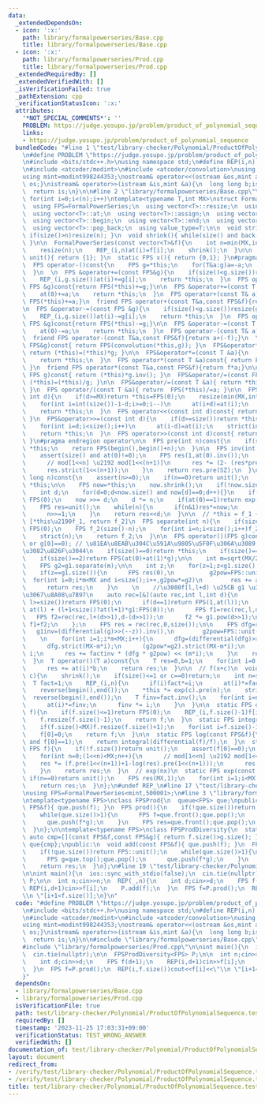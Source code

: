 ```yaml
---
data:
  _extendedDependsOn:
  - icon: ':x:'
    path: library/formalpowerseries/Base.cpp
    title: library/formalpowerseries/Base.cpp
  - icon: ':x:'
    path: library/formalpowerseries/Prod.cpp
    title: library/formalpowerseries/Prod.cpp
  _extendedRequiredBy: []
  _extendedVerifiedWith: []
  _isVerificationFailed: true
  _pathExtension: cpp
  _verificationStatusIcon: ':x:'
  attributes:
    '*NOT_SPECIAL_COMMENTS*': ''
    PROBLEM: https://judge.yosupo.jp/problem/product_of_polynomial_sequence
    links:
    - https://judge.yosupo.jp/problem/product_of_polynomial_sequence
  bundledCode: "#line 1 \"test/library-checker/Polynomial/ProductOfPolynomialSequence.test.cpp\"\
    \n#define PROBLEM \"https://judge.yosupo.jp/problem/product_of_polynomial_sequence\"\
    \n#include <bits/stdc++.h>\nusing namespace std;\n#define REP(i,n) for(int i=0;i<(n);i++)\n\
    \n#include <atcoder/modint>\n#include <atcoder/convolution>\nusing namespace atcoder;\n\
    using mint=modint998244353;\nostream& operator<<(ostream &os,mint a){os<<a.val();return\
    \ os;}\nistream& operator>>(istream &is,mint &a){\n  long long b;is>>b;a=b;\n\
    \  return is;\n}\n\n#line 2 \"library/formalpowerseries/Base.cpp\"\n#define REP_(i,n)\
    \ for(int i=0;i<(n);i++)\ntemplate<typename T,int MX>\nstruct FormalPowerSeries:vector<T>{\n\
    \  using FPS=FormalPowerSeries;\n  using vector<T>::resize;\n  using vector<T>::size;\n\
    \  using vector<T>::at;\n  using vector<T>::assign;\n  using vector<T>::vector;\n\
    \  using vector<T>::begin;\n  using vector<T>::end;\n  using vector<T>::back;\n\
    \  using vector<T>::pop_back;\n  using value_type=T;\n\n  void strict(int n){\
    \ if(size()>n)resize(n); }\n  void shrink(){ while(size() and back()==0)pop_back();\
    \ }\n\n  FormalPowerSeries(const vector<T>&f){\n    int n=min(MX,int(f.size()));\n\
    \    resize(n);\n    REP_(i,n)at(i)=f[i];\n    shrink();\n  }\n\n  static FPS\
    \ unit(){ return {1}; }\n  static FPS x(){ return {0,1}; }\n#pragma region operator\n\
    \  FPS operator-()const{\n    FPS g=*this;\n    for(T&a:g)a=-a;\n    return g;\n\
    \  }\n  \n  FPS &operator+=(const FPS&g){\n    if(size()<g.size())resize(g.size());\n\
    \    REP_(i,g.size())at(i)+=g[i];\n    return *this;\n  }\n  FPS operator+(const\
    \ FPS &g)const{return FPS(*this)+=g;}\n\n  FPS &operator+=(const T &a){\n    if(!size())resize(1);\n\
    \    at(0)+=a;\n    return *this;\n  }\n  FPS operator+(const T& a)const{return\
    \ FPS(*this)+=a;}\n  friend FPS operator+(const T&a,const FPS&f){return f+a;}\n\
    \n  FPS &operator-=(const FPS &g){\n    if(size()<g.size())resize(g.size());\n\
    \    REP_(i,g.size())at(i)-=g[i];\n    return *this;\n  }\n  FPS operator-(const\
    \ FPS &g)const{return FPS(*this)-=g;}\n\n  FPS &operator-=(const T &a){\n    if(!size())resize(1);\n\
    \    at(0)-=a;\n    return *this;\n  }\n  FPS operator-(const T& a){return FPS(*this)-=a;}\n\
    \  friend FPS operator-(const T&a,const FPS&f){return a+(-f);}\n  \n  FPS operator*(const\
    \ FPS&g)const{ return FPS(convolution(*this,g)); }\n  FPS&operator*=(const FPS&g){\
    \ return (*this)=(*this)*g; }\n\n  FPS&operator*=(const T &a){\n    REP_(i,size())at(i)*=a;\n\
    \    return *this;\n  }\n  FPS operator*(const T &a)const{ return FPS(*this)*=a;\
    \ }\n  friend FPS operator*(const T&a,const FPS&f){return f*a;}\n\n  FPS operator/(const\
    \ FPS g)const{ return (*this)*g.inv(); }\n  FPS&operator/=(const FPS&g){ return\
    \ (*this)=(*this)/g; }\n\n  FPS&operator/=(const T &a){ return *this *= a.inv();\
    \ }\n  FPS operator/(const T &a){ return  FPS(*this)/=a; }\n\n  FPS&operator<<=(const\
    \ int d){\n    if(d>=MX)return *this=FPS(0);\n    resize(min(MX,int(size())+d));\n\
    \    for(int i=int(size())-1-d;i>=0;i--)\n      at(i+d)=at(i);\n    for(int i=d-1;i>=0;i--)at(i)=0;\n\
    \    return *this;\n  }\n  FPS operator<<(const int d)const{ return FPS(*this)<<=d;\
    \ }\n  FPS&operator>>=(const int d){\n    if(d>=size())return *this=FPS(0);\n\
    \    for(int i=d;i<size();i++)\n      at(i-d)=at(i);\n    strict(int(size())-d);\n\
    \    return *this;\n  }\n  FPS operator>>(const int d)const{ return FPS(*this)>>=d;\
    \ }\n#pragma endregion operator\n\n  FPS pre(int n)const{\n    if(size()<=n)return\
    \ *this;\n    return FPS(begin(),begin()+n);\n  }\n\n  FPS inv(int SZ=MX)const{\n\
    \    assert(size() and at(0)!=0);\n    FPS res(1,at(0).inv());\n    for(int n=0;(1<<n)<SZ;n++){\n\
    \      // mod[1<<n] \u2192 mod[1<<(n+1)]\n      res *= (2- (res*pre(1<<(n+1))).pre(1<<(n+1)));\n\
    \      res.strict(1<<(n+1));\n    }\n    return res.pre(SZ);\n  }\n\n  FPS pow(long\
    \ long n)const{\n    assert(n>=0);\n    if(n==0)return unit();\n    if(n==1)return\
    \ *this;\n\n    FPS now=*this;\n    now.shrink();\n    if(!now.size())return now;\n\
    \    int d;\n    for(d=0;d<now.size() and now[d]==0;d++){}\n    if(d>=(MX+n-1)/n)return\
    \ FPS(0);\n    now >>= d;\n    d *= n;\n    if(at(0)==1)return exp(n*log(now))<<d;\n\
    \    FPS res=unit();\n    while(n){\n      if(n&1)res*=now;\n      now*=now;\n\
    \      n>>=1;\n    }\n    return res<<d;\n  }\n\n  // *this = f_1 + f_2 x^n \u21D2\
    \ [*this\u2190f_1, return f_2]\n  FPS separate(int n){\n    if(size()<=n)return\
    \ FPS(0);\n    FPS f_2(size()-n);\n    for(int i=n;i<size();i++)f_2[i-n]=at(i);\n\
    \    strict(n);\n    return f_2;\n  }\n\n  FPS operator()(FPS g)const{\n    assert(!g.size()\
    \ or g[0]==0); // \u81EA\u8EAB\u304C\u591A\u9805\u5F0F\u306A\u3089 g[0]!=0 \u3067\
    \u3082\u826F\u3044\n    if(size()==0)return *this;\n    if(size()==1)return FPS(1,at(0));\n\
    \    if(size()==2)return FPS(at(0)+at(1)*g);\n\n    int m=sqrt(MX/20);\n    FPS&g1=g;\n\
    \    FPS g2=g1.separate(m);\n\n    int z;\n    for(z=1;z<g1.size() and g1[z]==0;z++){}\n\
    \    if(z==g1.size()){\n      FPS res(0),\n          g2pow=FPS::unit();\n    \
    \  for(int i=0;i*m<MX and i<size();i++,g2pow*=g2)\n        res += at(i) * g2pow<<(i*m);\n\
    \      return res;\n    }\n    \n    //\u3000f[l,l+d) \u25CB g1 \u3092\u518D\u5E30\
    \u3067\u8A08\u7B97\n    auto rec=[&](auto rec,int l,int d){\n      if(d==0 or\
    \ l>=size())return FPS(0);\n      if(d==1)return FPS(1,at(l));\n      if(d==2)return\
    \ at(l) + (l+1<size()?at(l+1)*g1:FPS(0));\n      FPS f1=rec(rec,l,d>>1);\n   \
    \   FPS f2=rec(rec,l+(d>>1),d-(d>>1));\n      f2 *= g1.pow(d>>1);\n      return\
    \ f1+f2;\n    };\n    FPS res = rec(rec,0,size());\n\n    FPS dfg=res,\n     \
    \   g1inv=(differential(g)>>(--z)).inv(),\n        g2pow=FPS::unit();\n    T factinv=1;\n\
    \    \n    for(int i=1;i*m<MX;i++){\n      dfg=(differential(dfg)>>z)*g1inv;\n\
    \      dfg.strict(MX-m*i);\n      (g2pow*=g2).strict(MX-m*i);\n      factinv /=\
    \ i;\n      res += factinv * (dfg * g2pow) << (m*i);\n    }\n    return res;\n\
    \  }\n  T operator()(T a)const{\n    T res=0,b=1;\n    for(int i=0;i<size();i++,b*=a)\n\
    \      res += at(i)*b;\n    return res;\n  }\n\n  // f(x+c)\n  void taylor_shift(T\
    \ c){\n    shrink();\n    if(size()<=1 or c==0)return;\n    int n=size();\n  \
    \  T fact=1;\n    REP_(i,n){\n      if(i)fact*=i;\n      at(i)*=fact;\n    }\n\
    \    reverse(begin(),end());\n    *this *= exp(c).pre(n);\n    strict(n);\n  \
    \  reverse(begin(),end());\n    T finv=fact.inv();\n    for(int i=n-1;i>=0;i--){\n\
    \      at(i)*=finv;\n      finv *= i;\n    }\n  }\n\n  static FPS differential(FPS\
    \ f){\n    if(f.size()<=1)return FPS(0);\n    REP_(i,f.size()-1)f[i]=(i+1)*f[i+1];\n\
    \    f.resize(f.size()-1);\n    return f;\n  }\n  static FPS integral(FPS f){\n\
    \    if(f.size()<MX)f.resize(f.size()+1);\n    for(int i=f.size()-1;i>0;i--)f[i]=f[i-1]/i;\n\
    \    f[0]=0;\n    return f;\n  }\n\n  static FPS log(const FPS&f){\n    assert(f.size()\
    \ and f[0]==1);\n    return integral(differential(f)/f);\n  }\n  static FPS exp(const\
    \ FPS f){\n    if(!f.size())return unit();\n    assert(f[0]==0);\n    FPS res=unit();\n\
    \    for(int n=0;(1<<n)<MX;n++){\n      // mod[1<<n] \u2192 mod[1<<(n+1)]\n  \
    \    res *= (f.pre(1<<(n+1))+1-log(res).pre(1<<(n+1)));\n      res.strict(1<<(n+1));\n\
    \    }\n    return res;\n  }\n  // exp(nx)\n  static FPS exp(const T n){\n   \
    \ if(n==0)return unit();\n    FPS res(MX,1);\n    for(int i=1;i<MX;i++)res[i]=res[i-1]*n/i;\n\
    \    return res;\n  }\n};\n#undef REP_\n#line 17 \"test/library-checker/Polynomial/ProductOfPolynomialSequence.test.cpp\"\
    \nusing FPS=FormalPowerSeries<mint,500001>;\n#line 3 \"library/formalpowerseries/Prod.cpp\"\
    \ntemplate<typename FPS>\nclass FPSProd{\n  queue<FPS> que;\npublic:\n  void add(const\
    \ FPS&f){ que.push(f); }\n  FPS prod(){\n    if(!que.size())return FPS::unit();\n\
    \    while(que.size()>1){\n      FPS f=que.front();que.pop();\n      FPS g=que.front();que.pop();\n\
    \      que.push(f*g);\n    }\n    FPS res=que.front();que.pop();\n    return res;\n\
    \  }\n};\n\ntemplate<typename FPS>\nclass FPSProdDiversity{\n  static constexpr\
    \ auto cmp=[](const FPS&f,const FPS&g){ return f.size()>g.size(); };\n  priority_queue<FPS,vector<FPS>,decltype(cmp)>\
    \ que{cmp};\npublic:\n  void add(const FPS&f){ que.push(f); }\n  FPS prod(){\n\
    \    if(!que.size())return FPS::unit();\n    while(que.size()>1){\n      FPS f=que.top();que.pop();\n\
    \      FPS g=que.top();que.pop();\n      que.push(f*g);\n    }\n    FPS res=que.top();que.pop();\n\
    \    return res;\n  }\n};\n#line 19 \"test/library-checker/Polynomial/ProductOfPolynomialSequence.test.cpp\"\
    \n\nint main(){\n  ios::sync_with_stdio(false);\n  cin.tie(nullptr);\n\n  FPSProdDiversity<FPS>\
    \ P;\n\n  int n;cin>>n;\n  REP(_,n){\n    int d;cin>>d;\n    FPS f(d+1);\n   \
    \ REP(i,d+1)cin>>f[i];\n    P.add(f);\n  }\n  FPS f=P.prod();\n  REP(i,f.size())cout<<f[i]<<\"\
    \\n \"[i+1<f.size()];\n}\n"
  code: "#define PROBLEM \"https://judge.yosupo.jp/problem/product_of_polynomial_sequence\"\
    \n#include <bits/stdc++.h>\nusing namespace std;\n#define REP(i,n) for(int i=0;i<(n);i++)\n\
    \n#include <atcoder/modint>\n#include <atcoder/convolution>\nusing namespace atcoder;\n\
    using mint=modint998244353;\nostream& operator<<(ostream &os,mint a){os<<a.val();return\
    \ os;}\nistream& operator>>(istream &is,mint &a){\n  long long b;is>>b;a=b;\n\
    \  return is;\n}\n\n#include \"library/formalpowerseries/Base.cpp\"\nusing FPS=FormalPowerSeries<mint,500001>;\n\
    #include \"library/formalpowerseries/Prod.cpp\"\n\nint main(){\n  ios::sync_with_stdio(false);\n\
    \  cin.tie(nullptr);\n\n  FPSProdDiversity<FPS> P;\n\n  int n;cin>>n;\n  REP(_,n){\n\
    \    int d;cin>>d;\n    FPS f(d+1);\n    REP(i,d+1)cin>>f[i];\n    P.add(f);\n\
    \  }\n  FPS f=P.prod();\n  REP(i,f.size())cout<<f[i]<<\"\\n \"[i+1<f.size()];\n\
    }"
  dependsOn:
  - library/formalpowerseries/Base.cpp
  - library/formalpowerseries/Prod.cpp
  isVerificationFile: true
  path: test/library-checker/Polynomial/ProductOfPolynomialSequence.test.cpp
  requiredBy: []
  timestamp: '2023-11-25 17:03:31+09:00'
  verificationStatus: TEST_WRONG_ANSWER
  verifiedWith: []
documentation_of: test/library-checker/Polynomial/ProductOfPolynomialSequence.test.cpp
layout: document
redirect_from:
- /verify/test/library-checker/Polynomial/ProductOfPolynomialSequence.test.cpp
- /verify/test/library-checker/Polynomial/ProductOfPolynomialSequence.test.cpp.html
title: test/library-checker/Polynomial/ProductOfPolynomialSequence.test.cpp
---
```

